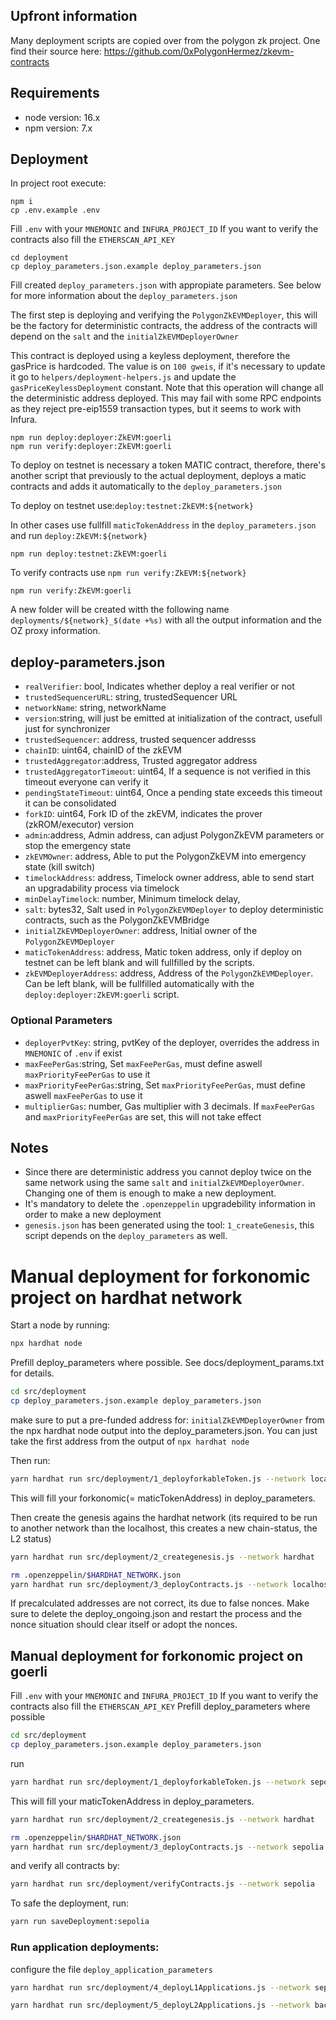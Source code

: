 
## Upfront information

Many deployment scripts are copied over from the polygon zk project. One find their source here:
https://github.com/0xPolygonHermez/zkevm-contracts

## Requirements

- node version: 16.x
- npm version: 7.x

## Deployment

In project root execute:

```
npm i
cp .env.example .env
```

Fill `.env` with your `MNEMONIC` and `INFURA_PROJECT_ID`
If you want to verify the contracts also fill the `ETHERSCAN_API_KEY`

```
cd deployment
cp deploy_parameters.json.example deploy_parameters.json
```

Fill created `deploy_parameters.json` with appropiate parameters.
See below for more information about the `deploy_parameters.json`

The first step is deploying and verifying the `PolygonZkEVMDeployer`, this will be the factory for deterministic contracts, the address of the contracts will depend on the `salt` and the `initialZkEVMDeployerOwner`

This contract is deployed using a keyless deployment, therefore the gasPrice is hardcoded.
The value is on `100 gweis`, if it's necessary to update it go to `helpers/deployment-helpers.js` and update the `gasPriceKeylessDeployment` constant.
Note that this operation will change all the deterministic address deployed.
This may fail with some RPC endpoints as they reject pre-eip1559 transaction types, but it seems to work with Infura.

```
npm run deploy:deployer:ZkEVM:goerli
npm run verify:deployer:ZkEVM:goerli
```

To deploy on testnet is necessary a token MATIC contract, therefore, there's another script that previously to the actual deployment, deploys a matic contracts and adds it automatically to the `deploy_parameters.json`

To deploy on testnet use:`deploy:testnet:ZkEVM:${network}`

In other cases use fullfill `maticTokenAddress` in the `deploy_parameters.json` and run `deploy:ZkEVM:${network}`

```
npm run deploy:testnet:ZkEVM:goerli

```

To verify contracts use `npm run verify:ZkEVM:${network}`

```
npm run verify:ZkEVM:goerli
```

A new folder will be created witth the following name `deployments/${network}_$(date +%s)` with all the output information and the OZ proxy information.

## deploy-parameters.json

- `realVerifier`: bool, Indicates whether deploy a real verifier or not
- `trustedSequencerURL`: string, trustedSequencer URL
- `networkName`: string, networkName
- `version`:string, will just be emitted at initialization of the contract, usefull just for synchronizer
- `trustedSequencer`: address, trusted sequencer addresss
- `chainID`: uint64, chainID of the zkEVM
- `trustedAggregator`:address, Trusted aggregator address
- `trustedAggregatorTimeout`: uint64, If a sequence is not verified in this timeout everyone can verify it
- `pendingStateTimeout`: uint64, Once a pending state exceeds this timeout it can be consolidated
- `forkID`: uint64, Fork ID of the zkEVM, indicates the prover (zkROM/executor) version
- `admin`:address, Admin address, can adjust PolygonZkEVM parameters or stop the emergency state
- `zkEVMOwner`: address, Able to put the PolygonZkEVM into emergency state (kill switch)
- `timelockAddress`: address, Timelock owner address, able to send start an upgradability process via timelock
- `minDelayTimelock`: number, Minimum timelock delay,
- `salt`: bytes32, Salt used in `PolygonZkEVMDeployer` to deploy deterministic contracts, such as the PolygonZkEVMBridge
- `initialZkEVMDeployerOwner`: address, Initial owner of the `PolygonZkEVMDeployer`
- `maticTokenAddress`: address, Matic token address, only if deploy on testnet can be left blank and will fullfilled by the scripts.
- `zkEVMDeployerAddress`: address, Address of the `PolygonZkEVMDeployer`. Can be left blank, will be fullfilled automatically with the `deploy:deployer:ZkEVM:goerli` script.

### Optional Parameters

- `deployerPvtKey`: string, pvtKey of the deployer, overrides the address in `MNEMONIC` of `.env` if exist
- `maxFeePerGas`:string, Set `maxFeePerGas`, must define aswell `maxPriorityFeePerGas` to use it
- `maxPriorityFeePerGas`:string, Set `maxPriorityFeePerGas`, must define aswell `maxFeePerGas` to use it
- `multiplierGas`: number, Gas multiplier with 3 decimals. If `maxFeePerGas` and `maxPriorityFeePerGas` are set, this will not take effect

## Notes

- Since there are deterministic address you cannot deploy twice on the same network using the same `salt` and `initialZkEVMDeployerOwner`. Changing one of them is enough to make a new deployment.
- It's mandatory to delete the `.openzeppelin` upgradebility information in order to make a new deployment
- `genesis.json` has been generated using the tool: `1_createGenesis`, this script depends on the `deploy_parameters` as well.

# Manual deployment for forkonomic project on hardhat network

Start a node by running:

```sh
npx hardhat node
```

Prefill deploy_parameters where possible. See docs/deployment_params.txt for details.

```sh
cd src/deployment
cp deploy_parameters.json.example deploy_parameters.json
```

make sure to put a pre-funded address for: `initialZkEVMDeployerOwner` from the npx hardhat node output into the deploy_parameters.json. 
You can just take the first address from the output of `npx hardhat node`

Then run:

```sh
yarn hardhat run src/deployment/1_deployforkableToken.js --network localhost
```

This will fill your forkonomic(= maticTokenAddress) in deploy_parameters.

Then create the genesis agains the hardhat network (its required to be run to another network than the localhost, this creates a new chain-status, the L2 status)

```sh
yarn hardhat run src/deployment/2_creategenesis.js --network hardhat
```

```sh
rm .openzeppelin/$HARDHAT_NETWORK.json
yarn hardhat run src/deployment/3_deployContracts.js --network localhost
```

If precalculated addresses are not correct, its due to false nonces. Make sure to delete the deploy_ongoing.json and restart the process and the nonce situation should clear itself or adopt the nonces.

## Manual deployment for forkonomic project on goerli

Fill `.env` with your `MNEMONIC` and `INFURA_PROJECT_ID`
If you want to verify the contracts also fill the `ETHERSCAN_API_KEY`
Prefill deploy_parameters where possible

```sh
cd src/deployment
cp deploy_parameters.json.example deploy_parameters.json
```

run

```sh
yarn hardhat run src/deployment/1_deployforkableToken.js --network sepolia
```

This will fill your maticTokenAddress in deploy_parameters.

```sh
yarn hardhat run src/deployment/2_creategenesis.js --network hardhat
```

```sh
rm .openzeppelin/$HARDHAT_NETWORK.json
yarn hardhat run src/deployment/3_deployContracts.js --network sepolia
```

and verify all contracts by:

```sh
yarn hardhat run src/deployment/verifyContracts.js --network sepolia
```

To safe the deployment, run:
```sh
yarn run saveDeployment:sepolia
```

### Run application deployments:

configure the file `deploy_application_parameters`

```sh
yarn hardhat run src/deployment/4_deployL1Applications.js --network sepolia
```

```sh
yarn hardhat run src/deployment/5_deployL2Applications.js --network backstopTestnet0
```

```sh

```
